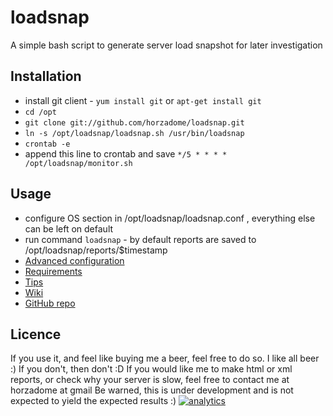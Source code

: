 loadsnap
========

A simple bash script to generate server load snapshot for later investigation

Installation
-------------------------------------
- install git client - `yum install git` or `apt-get install git`
- `cd /opt`
- `git clone git://github.com/horzadome/loadsnap.git`
- `ln -s /opt/loadsnap/loadsnap.sh /usr/bin/loadsnap`
- `crontab -e`
- append this line to crontab and save `*/5 * * * * /opt/loadsnap/monitor.sh`

Usage
-------------------------------------
- configure OS section in /opt/loadsnap/loadsnap.conf , everything else can be left on default
- run command `loadsnap` - by default reports are saved to /opt/loadsnap/reports/$timestamp
- [Advanced configuration](https://github.com/horzadome/loadsnap/wiki#wiki-advanced)
- [Requirements](https://github.com/horzadome/loadsnap/wiki#wiki-requirements)
- [Tips](https://github.com/horzadome/loadsnap/wiki#wiki-tips)
- [Wiki](https://github.com/horzadome/loadsnap/wiki/)
- [GitHub repo](https://github.com/horzadome/loadsnap/)

Licence <a name="licence"> </a>
-------------------------------------
If you use it, and feel like buying me a beer, feel free to do so. I like all beer :)
If you don't, then don't :D
If you would like me to make html or xml reports, or check why your server is slow, feel free to contact me at horzadome at gmail
Be warned, this is under development and is not expected to yield the expected results :)
[![analytics](http://www.google-analytics.com/collect?v=1&t=pageview&_s=1&dl=https%3A%2F%2Fgithub.com%2Fproject-imas%2Fapp-password&_u=MAC~&cid=1757014354.1393964045&tid=UA-29844456-3)]()
